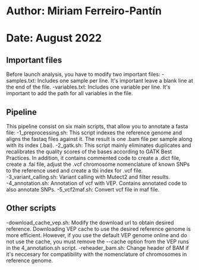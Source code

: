 # Author: Miriam Ferreiro-Pantín
# Date: August 2022

## Important files
Before launch analysis, you have to modify two important files:
-samples.txt: Includes one sample per line. It's important leave a blank line at the end of the file.
-variables.txt: Includes one variable per line. It's important to add the path for all variables in the file.

## Pipeline
This pipeline consist on six main scripts, that allow you to annotate a fasta file:
-1_preprocessing.sh: This script indexes the reference genome and aligns the fastaq files against it. The result is one .bam file per sample along with its index (.bai).
-2_gatk.sh: This script mainly eliminates duplicates and recalibrates the quality scores of the bases according to GATK Best Practices. In addition, it contains commented code to create a .dict file, create a .fai file, adjust the .vcf chromosome nomenclature of known SNPs to the reference used and create a tbi index for .vcf file.
-3_variant_calling.sh: Variant calling with Mutect2 and filter results.
-4_annotation.sh: Annotation of vcf with VEP. Contains annotated code to also annotate SNPs.
-5_vcf2maf.sh: Convert vcf file in maf file.

## Other scripts
-download_cache_vep.sh: Modify the download url to obtain desired reference. Downloading VEP cache to use the desired reference genome is more efficient. However, if you use the default VEP genome online and do not use the cache, you must remove the --cache option from the VEP runs in the 4_annotation.sh script.
-reheader_bam.sh: Change header of BAM if it's neccesary for compatibility with the nomenclature of chromosomes in reference genome.
